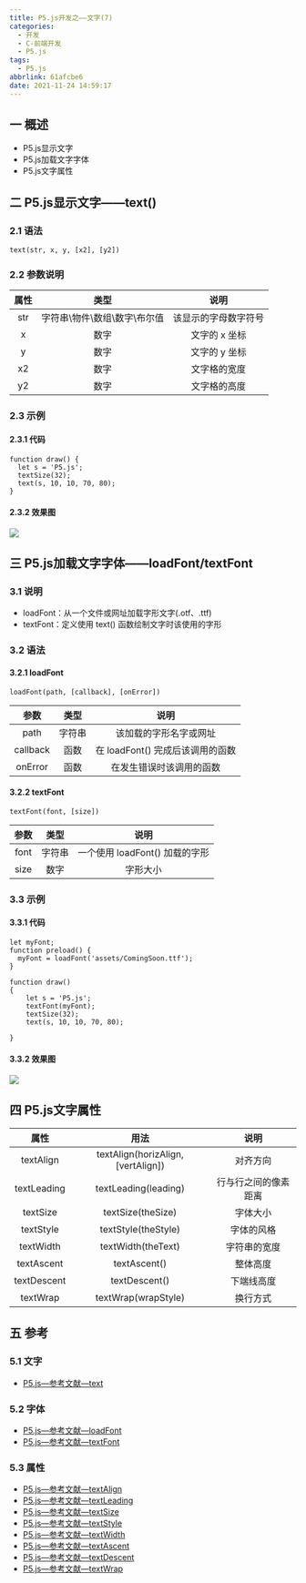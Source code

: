 ```yaml
---
title: P5.js开发之——文字(7)
categories:
  - 开发
  - C-前端开发
  - P5.js
tags:
  - P5.js
abbrlink: 61afcbe6
date: 2021-11-24 14:59:17
---
```

## 一 概述

* P5.js显示文字
* P5.js加载文字字体
* P5.js文字属性

<!--more-->

## 二 P5.js显示文字——text()

### 2.1 语法

```
text(str, x, y, [x2], [y2])
```

### 2.2 参数说明

| 属性 |             类型             |         说明         |
| :--: | :--------------------------: | :------------------: |
| str  | 字符串\物件\数组\数字\布尔值 | 该显示的字母数字符号 |
|  x   |             数字             |    文字的 x 坐标     |
|  y   |             数字             |    文字的 y 坐标     |
|  x2  |             数字             |     文字格的宽度     |
|  y2  |             数字             |     文字格的高度     |

### 2.3 示例

#### 2.3.1 代码

```
function draw() {
  let s = 'P5.js';
  textSize(32);
  text(s, 10, 10, 70, 80);
}
```

#### 2.3.2 效果图

![][1]

## 三 P5.js加载文字字体——loadFont/textFont

### 3.1 说明

* loadFont：从一个文件或网址加载字形文字(.otf、.ttf)
* textFont：定义使用 text() 函数绘制文字时该使用的字形

### 3.2 语法

#### 3.2.1 loadFont

```
loadFont(path, [callback], [onError])
```

|   参数   |  类型  |               说明               |
| :------: | :----: | :------------------------------: |
|   path   | 字符串 |      该加载的字形名字或网址      |
| callback |  函数  | 在 loadFont() 完成后该调用的函数 |
| onError  |  函数  |     在发生错误时该调用的函数     |

#### 3.2.2 textFont

```
textFont(font, [size])
```

| 参数 |  类型  |              说明              |
| :--: | :----: | :----------------------------: |
| font | 字符串 | 一个使用 loadFont() 加载的字形 |
| size |  数字  |            字形大小            |

### 3.3 示例

#### 3.3.1 代码

```
let myFont;
function preload() {
  myFont = loadFont('assets/ComingSoon.ttf');
}

function draw() 
{
	let s = 'P5.js';
	textFont(myFont);
	textSize(32);
	text(s, 10, 10, 70, 80);

}
```

#### 3.3.2 效果图
![][2]



## 四 P5.js文字属性

|    属性     |                用法                |         说明         |
| :---------: | :--------------------------------: | :------------------: |
|  textAlign  | textAlign(horizAlign, [vertAlign]) |       对齐方向       |
| textLeading |        textLeading(leading)        | 行与行之间的像素距离 |
|  textSize   |         textSize(theSize)          |       字体大小       |
|  textStyle  |        textStyle(theStyle)         |      字体的风格      |
|  textWidth  |         textWidth(theText)         |     字符串的宽度     |
| textAscent  |            textAscent()            |       整体高度       |
| textDescent |           textDescent()            |      下端线高度      |
|  textWrap   |        textWrap(wrapStyle)         |       换行方式       |

## 五 参考
### 5.1 文字
* [P5.js—参考文献—text](https://p5js.org/zh-Hans/reference/#/p5/text)

### 5.2 字体
* [P5.js—参考文献—loadFont](https://p5js.org/zh-Hans/reference/#/p5/loadFont)
* [P5.js—参考文献—textFont](https://p5js.org/zh-Hans/reference/#/p5/textFont)

### 5.3 属性

* [P5.js—参考文献—textAlign](https://p5js.org/zh-Hans/reference/#/p5/textAlign)
* [P5.js—参考文献—textLeading](https://p5js.org/zh-Hans/reference/#/p5/textLeading)
* [P5.js—参考文献—textSize](https://p5js.org/zh-Hans/reference/#/p5/textSize)
* [P5.js—参考文献—textStyle](https://p5js.org/zh-Hans/reference/#/p5/textStyle)
* [P5.js—参考文献—textWidth](https://p5js.org/zh-Hans/reference/#/p5/textWidth)
* [P5.js—参考文献—textAscent](https://p5js.org/zh-Hans/reference/#/p5/textAscent)
* [P5.js—参考文献—textDescent](https://p5js.org/zh-Hans/reference/#/p5/textDescent)
* [P5.js—参考文献—textWrap](https://p5js.org/zh-Hans/reference/#/p5/textWrap)



[1]:https://cdn.jsdelivr.net/gh/PGzxc/CDN/blog-p5js/p5js-text-preview.png
[2]:https://cdn.jsdelivr.net/gh/PGzxc/CDN/blog-p5js/p5-js-text-font-preview.png